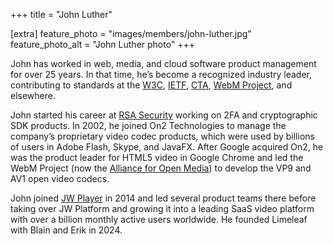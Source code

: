 +++
title = "John Luther"

[extra]
feature_photo = "images/members/john-luther.jpg"
feature_photo_alt = "John Luther photo"
+++

John has worked in web, media, and cloud software product management for over 25 years. In that time, he’s become a recognized industry leader, contributing to standards at the [W3C][1], [IETF][2], [CTA][3], [WebM Project][4], and elsewhere.

<!-- more -->

John started his career at [RSA Security][5] working on 2FA and cryptographic SDK products. In 2002, he joined On2 Technologies to manage the company’s proprietary video codec products, which were used by billions of users in Adobe Flash, Skype, and JavaFX. After Google acquired On2, he was the product leader for HTML5 video in Google Chrome and led the WebM Project (now the [Alliance for Open Media][6]) to develop the VP9 and AV1 open video codecs.

John joined [JW Player][7] in 2014 and led several product teams there before taking over JW Platform and growing it into a leading SaaS video platform with over a billion monthly active users worldwide. He founded Limeleaf with Blain and Erik in 2024.

[1]: https://w3.org "W3C home page"
[2]: https://ietf.org "IETF home page"
[3]: https://www.cta.tech/Resources/Standards/WAVE-Project "WAVE Project page"
[4]: https://webmproject.org/ "WebM Project page"
[5]: https://rsa.com "RSA home page"
[6]: https://aomedia.org "Alliance for Open Media home page"
[7]: https://jwplayer.com "JWP home page"
